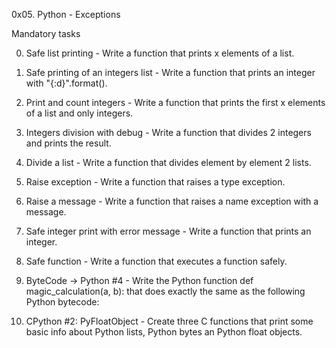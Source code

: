 0x05. Python - Exceptions

Mandatory tasks

0. Safe list printing - Write a function that prints x elements of a list.

1. Safe printing of an integers list - Write a function that prints an integer with "{:d}".format().

2. Print and count integers - Write a function that prints the first x elements of a list and only integers.

3. Integers division with debug - Write a function that divides 2 integers and prints the result.

4. Divide a list - Write a function that divides element by element 2 lists.

5. Raise exception - Write a function that raises a type exception.

6. Raise a message - Write a function that raises a name exception with a message.

7. Safe integer print with error message - Write a function that prints an integer.

8. Safe function - Write a function that executes a function safely.

9. ByteCode -> Python #4 - Write the Python function def magic_calculation(a, b): that does exactly the same as the following Python bytecode:

10. CPython #2: PyFloatObject - Create three C functions that print some basic info about Python lists, Python bytes an Python float objects.
